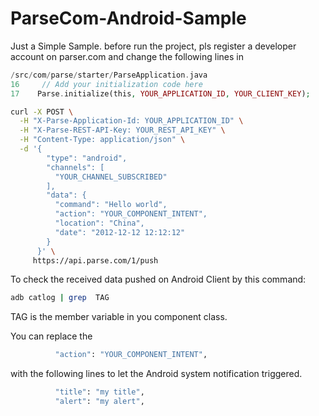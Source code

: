 ParseCom-Android-Sample
=======================

Just a Simple Sample.
before run the project, pls register a developer account on parser.com
and change the  following lines in 

```php
/src/com/parse/starter/ParseApplication.java 
16     // Add your initialization code here
17    Parse.initialize(this, YOUR_APPLICATION_ID, YOUR_CLIENT_KEY);
```

```bash
curl -X POST \
  -H "X-Parse-Application-Id: YOUR_APPLICATION_ID" \
  -H "X-Parse-REST-API-Key: YOUR_REST_API_KEY" \
  -H "Content-Type: application/json" \
  -d '{
        "type": "android",
        "channels": [
          "YOUR_CHANNEL_SUBSCRIBED"
        ],
        "data": {
          "command": "Hello world",
          "action": "YOUR_COMPONENT_INTENT",
          "location": "China",
          "date": "2012-12-12 12:12:12"
        }
      }' \
     https://api.parse.com/1/push
```

To check the received data pushed on Android Client by this command: 

```bash
adb catlog | grep  TAG
```

TAG is the member variable in you component class.


You can replace the 

```bash
          "action": "YOUR_COMPONENT_INTENT",
```

with the following lines to let the Android system notification triggered.

```bash
          "title": "my title",
          "alert": "my alert",
```

